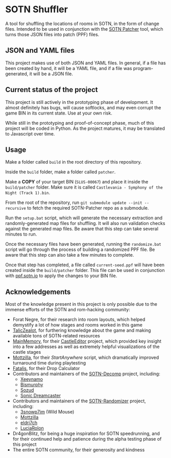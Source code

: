 # SOTN Shuffler

A tool for shuffling the locations of rooms in SOTN, in the form of change files. Intended to be used in conjunction with the [SOTN Patcher](https://github.com/SestrenExsis/SOTN-Patcher) tool, which turns those JSON files into patch (PPF) files.

## JSON and YAML files

This project makes use of both JSON and YAML files. In general, if a file has been created by hand, it will be a YAML file, and if a file was program-generated, it will be a JSON file.

## Current status of the project

This project is still actively in the prototyping phase of development. It almost definitely has bugs, will cause softlocks, and may even corrupt the game BIN in its current state. Use at your own risk.

While still in the prototyping and proof-of-concept phase, much of this project will be coded in Python. As the project matures, it may be translated to Javascript over time.

## Usage

Make a folder called `build` in the root directory of this repository.

Inside the `build` folder, make a folder called `patcher`.

Make a **COPY** of your target BIN (`SLUS-00067`) and place it inside the `build/patcher` folder. Make sure it is called `Castlevania - Symphony of the Night (Track 1).bin`.

From the root of the repository, run `git submodule update --init --recursive` to fetch the required SOTN-Patcher repo as a submodule.

Run the `setup.bat` script, which will generate the necessary extraction and randomly-generated map files for shuffling. It will also run validation checks against the generated map files. Be aware that this step can take several minutes to run.

Once the necessary files have been generated, running the `randomize.bat` script will go through the process of building a randomized PPF file. Be aware that this step can also take a few minutes to complete.

Once that step has completed, a file called `current-seed.ppf` will have been created inside the `build/patcher` folder. This file can be used in conjunction with [ppf.sotn.io](https://ppf.sotn.io/) to apply the changes to your BIN file.

## Acknowledgements

Most of the knowledge present in this project is only possible due to the immense efforts of the SOTN and rom-hacking community:

- Forat Negre, for their research into room layouts, which helped demystify a lot of how stages and rooms worked in this game
- [TalicZealot](https://github.com/taliczealot), for furthering knowledge about the game and making available tons of SOTN-related resources
- [MainMemory](https://github.com/MainMemory), for their [CastleEditor](https://github.com/MainMemory/SotNCastleEditor) project, which provided key insight into a few addresses as well as extremely helpful visualizations of the castle stages
- [Mottzilla](https://github.com/MottZilla), for their _StartAnywhere_ script, which dramatically improved turnaround time during playtesting
- [Fatalis](https://github.com/fatalis), for their Drop Calculator
- Contributors and maintainers of the [SOTN-Decomp](https://github.com/Xeeynamo/sotn-decomp) project, including:
  - [Xeeynamo](https://github.com/Xeeynamo)
  - [Bismurphy](https://github.com/bismurphy)
  - [Sozud](https://github.com/sozud)
  - [Sonic Dreamcaster](https://github.com/sonicdcer)
- Contributors and maintainers of the [SOTN-Randomizer](https://github.com/3snowp7im/SotN-Randomizer) project, including:
  - [3snowp7im](https://github.com/3snowp7im) (Wild Mouse)
  - [Mottzilla](https://github.com/MottZilla)
  - [eldri7ch](https://github.com/eldri7ch2)
  - [LuciaRolon](https://github.com/LuciaRolon)
- Dr4gonBlitz, for being a huge inspiration for SOTN speedrunning, and for their continued help and patience during the alpha testing phase of this project
- The entire SOTN community, for their generosity and kindness

